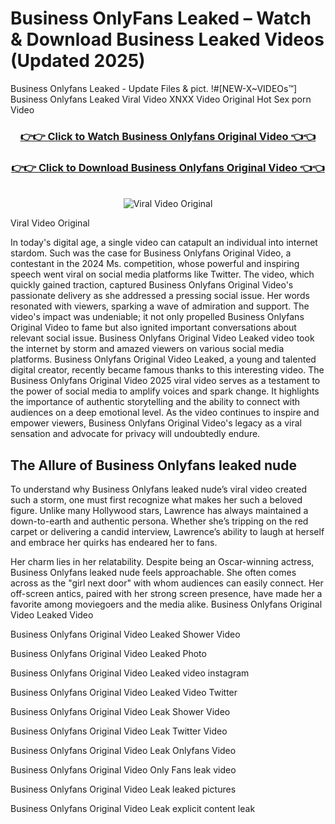 # Business OnlyFans Leaked – Watch & Download Business Leaked Videos (Updated 2025)

Business Onlyfans Leaked - Update Files & pict. !#[NEW-X~VIDEOs™] Business Onlyfans Leaked Viral Video XNXX Video Original Hot Sex porn Video
<br>
<div align="center">
<h3><a href="https://links2leaks.com?utm_source=business&utm_medium=gitlong" rel="nofollow">👉👉 Click to Watch Business Onlyfans Original Video 👈👈</a></h3>
<h3><a href="https://links2leaks.com?utm_source=business&utm_medium=gitlong" rel="nofollow">👉👉 Click to Download Business Onlyfans Original Video 👈👈</a></h3>
<br>
<a href="https://links2leaks.com?utm_source=business&utm_medium=gitlong" rel="nofollow"><img src="https://i.ibb.co/Gkj2r4b/banner.png" alt="Viral Video Original" style="max-width: 100%; display: inline-block;" data-target="animated-image.originalImage"></a>
</div>

Viral Video Original

In today's digital age, a single video can catapult an individual into internet stardom. Such was the case for Business Onlyfans Original Video, a contestant in the 2024 Ms. competition, whose powerful and inspiring speech went viral on social media platforms like Twitter.
The video, which quickly gained traction, captured Business Onlyfans Original Video's passionate delivery as she addressed a pressing social issue. Her words resonated with viewers, sparking a wave of admiration and support. The video's impact was undeniable; it not only propelled Business Onlyfans Original Video to fame but also ignited important conversations about relevant social issue.
Business Onlyfans Original Video Leaked video took the internet by storm and amazed viewers on various social media platforms. Business Onlyfans Original Video Leaked, a young and talented digital creator, recently became famous thanks to this interesting video.
The Business Onlyfans Original Video 2025 viral video serves as a testament to the power of social media to amplify voices and spark change. It highlights the importance of authentic storytelling and the ability to connect with audiences on a deep emotional level. As the video continues to inspire and empower viewers, Business Onlyfans Original Video's legacy as a viral sensation and advocate for privacy will undoubtedly endure.

<h2>The Allure of Business Onlyfans leaked nude</h2>


To understand why Business Onlyfans leaked nude’s viral video created such a storm, one must first recognize what makes her such a beloved figure. Unlike many Hollywood stars, Lawrence has always maintained a down-to-earth and authentic persona. Whether she’s tripping on the red carpet or delivering a candid interview, Lawrence’s ability to laugh at herself and embrace her quirks has endeared her to fans.

Her charm lies in her relatability. Despite being an Oscar-winning actress, Business Onlyfans leaked nude feels approachable. She often comes across as the "girl next door" with whom audiences can easily connect. Her off-screen antics, paired with her strong screen presence, have made her a favorite among moviegoers and the media alike.
Business Onlyfans Original Video Leaked Video

Business Onlyfans Original Video Leaked Shower Video

Business Onlyfans Original Video Leaked Photo

Business Onlyfans Original Video Leaked video instagram

Business Onlyfans Original Video Leaked Video Twitter

Business Onlyfans Original Video Leak Shower Video

Business Onlyfans Original Video Leak Twitter Video

Business Onlyfans Original Video Leak Onlyfans Video

Business Onlyfans Original Video Only Fans leak video

Business Onlyfans Original Video Leak leaked pictures

Business Onlyfans Original Video Leak explicit content leak